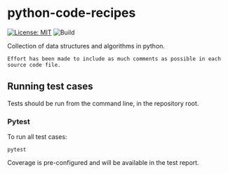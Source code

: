 # python-code-recipes

[![License: MIT](https://img.shields.io/badge/License-MIT-green.svg)](https://opensource.org/licenses/MIT)
![Build](https://github.com/dhrubach/python-code-recipes/workflows/Python%20application/badge.svg)

Collection of data structures and algorithms in python.

`Effort has been made to include as much comments as possible in each source code file.`

## Running test cases

Tests should be run from the command line, in the repository root.

### Pytest

To run all test cases:

    pytest

Coverage is pre-configured and will be available in the test report.

